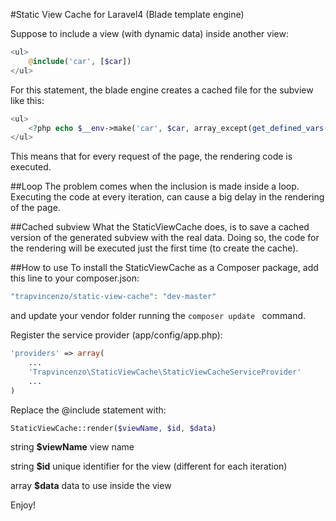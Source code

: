 #Static View Cache for Laravel4 (Blade template engine)

Suppose to include a view (with dynamic data) inside another view:

```php
<ul>
	@include('car', [$car])
</ul>
``` 

For this statement, the blade engine creates a cached file for the subview like this:

```php
<ul>
	<?php echo $__env->make('car', $car, array_except(get_defined_vars(), array('__data', '__path')))->render(); ?>;
</ul>
```

This means that for every request of the page, the rendering code is executed.

##Loop
The problem comes when the inclusion is made inside a loop. Executing the code at every iteration, can cause a big delay in the rendering of the page.

##Cached subview
What the StaticViewCache does, is to save a cached version of the generated subview with the real data. Doing so, the code for the rendering will be executed just the first time (to create the cache).


##How to use
To install the StaticViewCache as a Composer package, add this line to your composer.json:

```php
"trapvincenzo/static-view-cache": "dev-master"
```
and update your vendor folder running the ```composer update ``` command.

Register the service provider (app/config/app.php): 

```php
'providers' => array(
	...
	'Trapvincenzo\StaticViewCache\StaticViewCacheServiceProvider'
	...
)
```

Replace the @include statement with:

```php
StaticViewCache::render($viewName, $id, $data)
```

string **$viewName** view name

string **$id** unique identifier for the view (different for each iteration)

array **$data** data to use inside the view


Enjoy!
